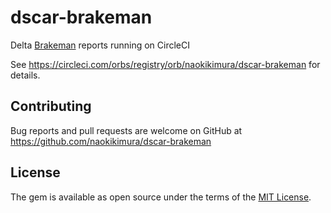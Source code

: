 # dscar-brakeman

Delta [Brakeman](https://brakemanscanner.org) reports running on CircleCI

See https://circleci.com/orbs/registry/orb/naokikimura/dscar-brakeman for details.

## Contributing
Bug reports and pull requests are welcome on GitHub at https://github.com/naokikimura/dscar-brakeman

## License
The gem is available as open source under the terms of the [MIT License](https://opensource.org/licenses/MIT).
